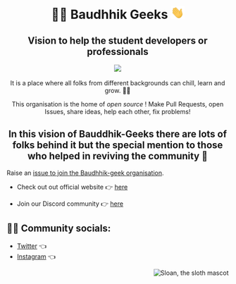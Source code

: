 <h1 align="center"> 👨‍🎓 Baudhhik Geeks <img src="https://raw.githubusercontent.com/ABSphreak/ABSphreak/master/gifs/Hi.gif" width="30px"></h1>

<h2 align="center">Vision to help the student developers or professionals </h2>
<p align="center">
    <img src="https://camo.githubusercontent.com/0c60db12f2001e9118c8c4f6cc5951052566dc444a7912f221d3b4aa74b681d6/68747470733a2f2f63646e2e646973636f72646170702e636f6d2f6174746163686d656e74732f3838353036323636383835383330363539302f3838383238333631363034363632303730322f57656c636f6d655f746f5f426175646468696b2d4765656b732e676966" height="200" />
</p>

<div align=center>
    
<p> It is a place where all folks from different backgrounds can chill, learn and grow. 👨‍🎓 </p>

<p> This organisation is the home of <i> open source </i> ! Make Pull Requests, open Issues, share ideas, help each other, fix problems! </p>

<h2> In this vision of Bauddhik-Geeks there are lots of folks behind it but the special mention to those who helped in reviving the community 👨‍ </h2>

</div>


Raise an [issue to join the Baudhhik-geek organisation](https://github.com/Bauddhik-Geeks/Welcome-to-Bauddhik-Geeks/issues/new?assignees=&labels=invite+me+to+organization&template=invite.yml&title=invite+me+to+organization).

- Check out out official website 👉 [here](https://bauddhikgeeks.tech/) 

- Join our Discord community 👉 [here](http://join.bauddhikgeeks.tech)   

## 👨‍🎓 Community socials:

-   [Twitter](https://twitter.com/BauddhikGeeks) 👈
-   [Instagram](https://www.instagram.com/bauddhik_geeks) 👈

<p align="right">
  <img alt="Sloan, the sloth mascot" width="150px" src="https://user-images.githubusercontent.com/68494604/134782910-ff2a63bb-ac82-4dd7-a9fd-a0a963029342.gif">
   <br>
</p>
